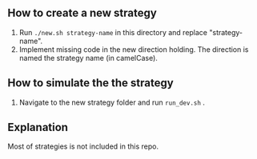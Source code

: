 ## How to create a new strategy

1. Run `./new.sh strategy-name` in this directory and replace "strategy-name".
2. Implement missing code in the new direction holding. The direction is named the strategy name (in camelCase).

## How to simulate the the strategy

1. Navigate to the new strategy folder and run `run_dev.sh` .

## Explanation

Most of strategies is not included in this repo.
